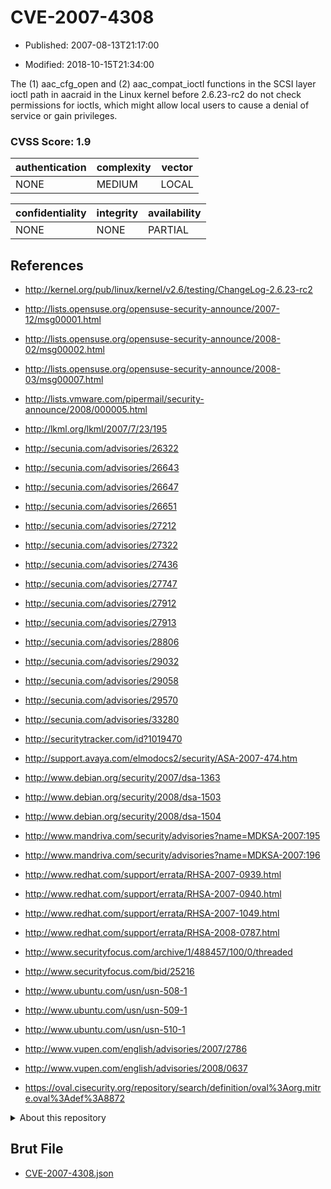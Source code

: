 # CVE-2007-4308

- Published: 2007-08-13T21:17:00

- Modified: 2018-10-15T21:34:00

The (1) aac_cfg_open and (2) aac_compat_ioctl functions in the SCSI layer ioctl path in aacraid in the Linux kernel before 2.6.23-rc2 do not check permissions for ioctls, which might allow local users to cause a denial of service or gain privileges.

### CVSS Score: **1.9**

| authentication | complexity | vector |
| --- | --- | --- |
| NONE | MEDIUM | LOCAL |

| confidentiality | integrity | availability |
| --- | --- | --- |
| NONE | NONE | PARTIAL |

## References

* http://kernel.org/pub/linux/kernel/v2.6/testing/ChangeLog-2.6.23-rc2

* http://lists.opensuse.org/opensuse-security-announce/2007-12/msg00001.html

* http://lists.opensuse.org/opensuse-security-announce/2008-02/msg00002.html

* http://lists.opensuse.org/opensuse-security-announce/2008-03/msg00007.html

* http://lists.vmware.com/pipermail/security-announce/2008/000005.html

* http://lkml.org/lkml/2007/7/23/195

* http://secunia.com/advisories/26322

* http://secunia.com/advisories/26643

* http://secunia.com/advisories/26647

* http://secunia.com/advisories/26651

* http://secunia.com/advisories/27212

* http://secunia.com/advisories/27322

* http://secunia.com/advisories/27436

* http://secunia.com/advisories/27747

* http://secunia.com/advisories/27912

* http://secunia.com/advisories/27913

* http://secunia.com/advisories/28806

* http://secunia.com/advisories/29032

* http://secunia.com/advisories/29058

* http://secunia.com/advisories/29570

* http://secunia.com/advisories/33280

* http://securitytracker.com/id?1019470

* http://support.avaya.com/elmodocs2/security/ASA-2007-474.htm

* http://www.debian.org/security/2007/dsa-1363

* http://www.debian.org/security/2008/dsa-1503

* http://www.debian.org/security/2008/dsa-1504

* http://www.mandriva.com/security/advisories?name=MDKSA-2007:195

* http://www.mandriva.com/security/advisories?name=MDKSA-2007:196

* http://www.redhat.com/support/errata/RHSA-2007-0939.html

* http://www.redhat.com/support/errata/RHSA-2007-0940.html

* http://www.redhat.com/support/errata/RHSA-2007-1049.html

* http://www.redhat.com/support/errata/RHSA-2008-0787.html

* http://www.securityfocus.com/archive/1/488457/100/0/threaded

* http://www.securityfocus.com/bid/25216

* http://www.ubuntu.com/usn/usn-508-1

* http://www.ubuntu.com/usn/usn-509-1

* http://www.ubuntu.com/usn/usn-510-1

* http://www.vupen.com/english/advisories/2007/2786

* http://www.vupen.com/english/advisories/2008/0637

* https://oval.cisecurity.org/repository/search/definition/oval%3Aorg.mitre.oval%3Adef%3A8872

<details>
<summary>About this repository</summary> 

  This repository is part of the project [Live Hack CVE](https://github.com/Live-Hack-CVE). Main website can be found [www.live-hack.org](https://www.live-hack.org) 
  
  Made by [Sn0wAlice](https://github.com/Sn0wAlice) for the people that care about security and need to have a feed of the latest CVEs. Hope you enjoy it, don't forget to star the repo and follow me on [Twitter](https://twitter.com/Sn0wAlice) and [Github](https://github.com/Sn0wAlice). And that is my [personnal website](https://www.alice-snow.me/)

  - [Home Page](https://github.com/Live-Hack-CVE)
  - [Framework](https://github.com/Live-Hack-CVE/cve-framework)
  - [CVE database](https://github.com/Live-Hack-CVE/full_database)
  - [Changelog](https://github.com/Live-Hack-CVE/Changelog)
</details>

## Brut File

* [CVE-2007-4308.json](https://raw.githubusercontent.com/Live-Hack-CVE/full_database/main/cves/2007/CVE-2007-4308.json)

